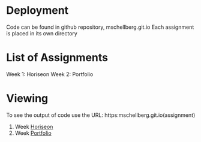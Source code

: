 # Deployment
Code can be found in github repository, mschellberg.git.io
Each assignment is placed in its own directory

# List of Assignments
Week 1: Horiseon
Week 2: Portfolio

# Viewing
To see the output of code use the URL:
https:mschellberg.git.io(assignment)

1. Week [Horiseon](https://mschellberg.github.io/Horiseon/)
2. Week [Portfolio](https://mschellberg.github.io/portfolio)
